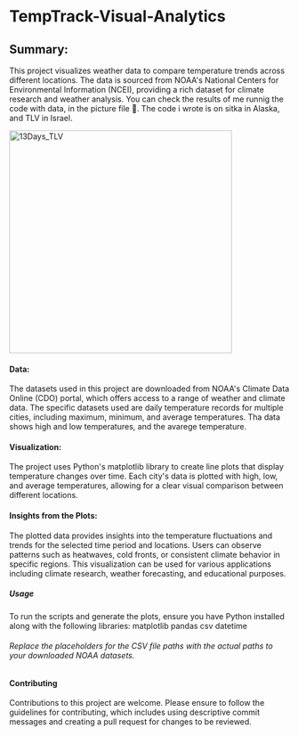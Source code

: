 # TempTrack-Visual-Analytics
## Summary:
This project visualizes weather data to compare temperature trends across different locations. 
The data is sourced from NOAA's National Centers for Environmental Information (NCEI),
providing a rich dataset for climate research and weather analysis.
You can check the results of me runnig the code with data, in the picture file 📂.
The code i wrote is on sitka in Alaska, and TLV in Israel.

<img width="400" alt="13Days_TLV" src="https://github.com/Masanbat12/TempTrack-Visual-Analytics/assets/93978448/9c70ec87-e4ad-40d9-9db3-b4a23d65ba94">


#### Data:
The datasets used in this project are downloaded from NOAA's Climate Data Online (CDO) portal,
which offers access to a range of weather and climate data. 
The specific datasets used are daily temperature records for multiple cities,
including maximum, minimum, and average temperatures.
Tha data shows high and low temperatures, and the avarege temperature.

#### Visualization:
The project uses Python's matplotlib library to create line plots that display temperature changes over time.
Each city's data is plotted with high, low, and average temperatures,
allowing for a clear visual comparison between different locations.

#### Insights from the Plots:
The plotted data provides insights into the temperature fluctuations and trends for the selected time period and locations. 
Users can observe patterns such as heatwaves, cold fronts, or consistent climate behavior in specific regions.
This visualization can be used for various applications including climate research, weather forecasting, and educational purposes.

##### Usage
To run the scripts and generate the plots, ensure you have Python installed along with the following libraries:
matplotlib
pandas
csv
datetime
######  Replace the placeholders for the CSV file paths with the actual paths to your downloaded NOAA datasets.

#### Contributing
Contributions to this project are welcome. Please ensure to follow the guidelines for contributing,
which includes using descriptive commit messages and creating a pull request for changes to be reviewed.
